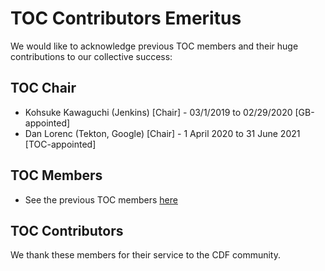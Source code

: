 # TOC Contributors Emeritus

We would like to acknowledge previous TOC members and their huge contributions to our collective success:

## TOC Chair

* Kohsuke Kawaguchi (Jenkins) [Chair] - 03/1/2019 to 02/29/2020  [GB-appointed]
* Dan Lorenc (Tekton, Google) [Chair] - 1 April 2020 to 31 June 2021 [TOC-appointed]

## TOC Members

* See the previous TOC members [here](https://github.com/cdfoundation/toc#toc-alumni)

## TOC Contributors

We thank these members for their service to the CDF community.
